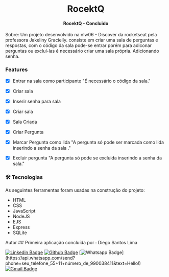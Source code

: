 <h1 align="center"> 
 RocektQ 
</h1>

<h4 align="center"> 
 RocektQ -  Concluido
</h4>

Sobre: Um projeto desenvolvido na nlw06 - Discover da rocketseat pela professora Jakeliny Gracielly.
consiste em criar uma sala de perguntas e respostas, com o código da sala pode-se entrar porém para adiconar perguntas ou excluí-las é necessário criar uma sala própria.
Adicionando senha.



### Features
- [x] Entrar na sala como participante "É necessário o código da sala."
- [x] Criar sala
- [x] Inserir senha para sala
- [x] Criar sala
- [x] Sala Criada
- [x] Criar Pergunta
- [x] Marcar Pergunta como lida "A pergunta só pode ser marcada como lida inserindo a senha da sala ."
- [x] Excluir pergunta "A pergunta só pode se excluida inserindo a senha da sala."




### 🛠 Tecnologias

As seguintes ferramentas foram usadas na construção do projeto:

- HTML
- CSS
- JavaScript
- NodeJS
- EJS
- Express
- SQLite


Autor ##
Primeira aplicação concluída por : Diego Santos Lima

[![Linkedin Badge](https://img.shields.io/badge/-LinkedIn-blue?style=flat-square&logo=Linkedin&logoColor=white&link=link_do_seu_perfil_no_linkedin)](https://www.linkedin.com/in/diego-santos-lima-a2380899/)
[![Github Badge](https://img.shields.io/badge/-Github-000?style=flat-square&logo=Github&logoColor=white&link=link_do_seu_perfil_no_github)](https://github.com/Dihsl1986)
[![Whatsapp Badge](https://img.shields.io/badge/-Whatsapp-4CA143?style=flat-square&labelColor=4CA143&logo=whatsapp&logoColor=white&link=https://api.whatsapp.com/send?phone=seu_telefone_55+DDD+número_de_telefone&text=Hello!)](https://api.whatsapp.com/send?phone=seu_telefone_55+11+número_de_990038411&text=Hello!)
[![Gmail Badge](https://img.shields.io/badge/-Gmail-c14438?style=flat-square&logo=Gmail&logoColor=white&link=mailto:dihsl1986@gmail.com)](mailto:dihsl1986@gmail.com)
